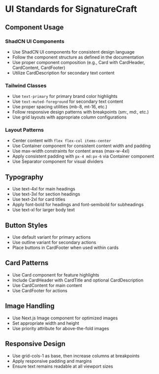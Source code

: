 # UI Standards for SignatureCraft

## Component Usage

### ShadCN UI Components
- Use ShadCN UI components for consistent design language
- Follow the component structure as defined in the documentation
- Use proper component composition (e.g., Card with CardHeader, CardContent, CardFooter)
- Utilize CardDescription for secondary text content

### Tailwind Classes
- Use `text-primary` for primary brand color highlights
- Use `text-muted-foreground` for secondary text content
- Use proper spacing utilities (mb-8, mt-16, etc.)
- Follow responsive design patterns with breakpoints (sm:, md:, etc.)
- Use grid layouts with appropriate column configurations

### Layout Patterns
- Center content with `flex flex-col items-center`
- Use Container component for consistent content width and padding
- Use max-width constraints for content areas (max-w-4xl)
- Apply consistent padding with `px-4 md:px-6` via Container component
- Use Separator component for visual dividers

## Typography
- Use text-4xl for main headings
- Use text-3xl for section headings
- Use text-2xl for card titles
- Apply font-bold for headings and font-semibold for subheadings
- Use text-xl for larger body text

## Button Styles
- Use default variant for primary actions
- Use outline variant for secondary actions
- Place buttons in CardFooter when used within cards

## Card Patterns
- Use Card component for feature highlights
- Include CardHeader with CardTitle and optional CardDescription
- Use CardContent for main content
- Use CardFooter for actions

## Image Handling
- Use Next.js Image component for optimized images
- Set appropriate width and height
- Use priority attribute for above-the-fold images

## Responsive Design
- Use grid-cols-1 as base, then increase columns at breakpoints
- Apply responsive padding and margins
- Ensure text remains readable at all viewport sizes